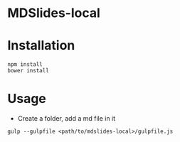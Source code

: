 MDSlides-local
=================================

# Installation

```
npm install
bower install
```

# Usage
* Create a folder, add a md file in it

```
gulp --gulpfile <path/to/mdslides-local>/gulpfile.js
```

